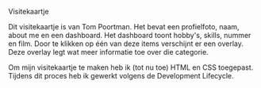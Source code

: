 Visitekaartje

Dit visitekaartje is van Tom Poortman. Het bevat een profielfoto, naam, about me en een dashboard.
Het dashboard toont hobby's, skills, nummer en film. Door te klikken op één van deze items verschijnt er een overlay.
Deze overlay legt wat meer informatie toe over die categorie.

Om mijn visitekaartje te maken heb ik (tot nu toe) HTML en CSS toegepast. Tijdens dit proces heb ik gewerkt volgens de Development Lifecycle.
